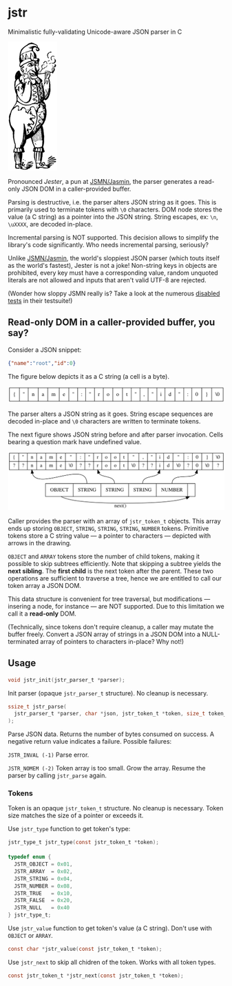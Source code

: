# jstr
Minimalistic fully-validating Unicode-aware JSON parser in C

![jester image](./doc/jester.png)

Pronounced *Jester*, a pun at [JSMN/Jasmin](https://github.com/zserge/jsmn),
the parser generates a read-only JSON DOM in a caller-provided buffer.

Parsing is destructive, i.e. the parser alters JSON string as it goes. This is
primarily used to terminate tokens with `\0` characters. DOM node stores the value
(a C string) as a pointer into the JSON string. String escapes, ex: `\n`, `\uXXXX`,
are decoded in-place.

Incremental parsing is NOT supported. This decision allows to simplify the library's code
significantly. Who needs incremental parsing, seriously?

Unlike [JSMN/Jasmin](https://github.com/zserge/jsmn), the world's sloppiest JSON parser
(which touts itself as the world's fastest), Jester is not a joke!
Non-string keys in objects are prohibited, every key must have a corresponding value,
random unquoted literals are not allowed and inputs that aren't valid UTF-8 are rejected.

(Wonder how sloppy JSMN really is? Take a look at the numerous
[disabled tests](https://github.com/zserge/jsmn/blob/master/test/tests.c#L58)
in their testsuite!)

## Read-only DOM in a caller-provided buffer, you say?

Consider a JSON snippet:

```json
{"name":"root","id":0}
```

The figure below depicts it as a C string (a cell is a byte). 

![string layout](./doc/memlayout0.svg)

The parser alters a JSON string as it goes. String escape
sequences are decoded in-place and `\0` characters are
written to terminate tokens.

The next figure shows JSON string before and after
parser invocation. Cells bearing a question mark have
undefined value.

![memory layout](./doc/memlayout.svg)

Caller provides the parser with an array of `jstr_token_t`
objects. This array ends up storing `OBJECT`, `STRING`, `STRING`,
`STRING`, `NUMBER` tokens. Primitive tokens store a C string value —
a pointer to characters — depicted with arrows in the drawing.

`OBJECT` and `ARRAY` tokens store the number of child tokens, making it
possible to skip subtrees efficiently. Note that skipping a subtree
yields the **next sibling**. The **first child** is the next token after
the parent. These two operations are sufficient to traverse a tree, hence
we are entitled to call our token array a JSON DOM.

This data structure is convenient for tree traversal, but
modifications — insering a node, for instance — are NOT supported.
Due to this limitation we call it a **read-only** DOM.

(Technically, since tokens don't require cleanup,
a caller may mutate the buffer freely.
Convert a JSON array of strings in a JSON DOM into
a NULL-terminated array of pointers to characters in-place?
Why not!)


## Usage

```c
void jstr_init(jstr_parser_t *parser);
```

Init parser (opaque `jstr_parser_t` structure). No cleanup is necessary.

```c
ssize_t jstr_parse(
  jstr_parser_t *parser, char *json, jstr_token_t *token, size_t token_count
);
```

Parse JSON data. Returns the number of bytes consumed on success. A negative
return value indicates a failure. Possible failures:

`JSTR_INVAL (-1)` Parse error.

`JSTR_NOMEM (-2)` Token array is too small. Grow the array. Resume
the parser by calling `jstr_parse` again.

### Tokens

Token is an opaque `jstr_token_t` structure. No cleanup is necessary.
Token size matches the size of a pointer or exceeds it.

Use `jstr_type` function to get token's type:

```c
jstr_type_t jstr_type(const jstr_token_t *token);

typedef enum {
  JSTR_OBJECT = 0x01,
  JSTR_ARRAY  = 0x02,
  JSTR_STRING = 0x04,
  JSTR_NUMBER = 0x08,
  JSTR_TRUE   = 0x10,
  JSTR_FALSE  = 0x20,
  JSTR_NULL   = 0x40
} jstr_type_t;
```

Use `jstr_value` function to get token's value (a C string).
Don't use with `OBJECT` or `ARRAY`.

```c
const char *jstr_value(const jstr_token_t *token);
```

Use `jstr_next` to skip all chidren of the token.
Works with all token types.

```c
const jstr_token_t *jstr_next(const jstr_token_t *token);
```

